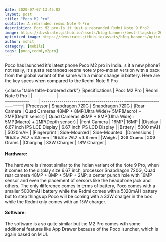 ```yaml
---
date: 2020-07-07 13:45:02
layout: post
title: "Poco M2 Pro"
subtitle: A rebranded redmi Note 9 Pro
description: Poco M2 pro-Is it just a rebranded Redmi Note 9 Pro?
image: https://devskrate.github.io/assets/blog-banners/best-flagship-2020-q1.jpg
optimized_image: https://devskrate.github.io/assets/blog-banners/optimized/best-flagship-2020-q1.webp
author: mohit
category: [mobile]
tags: [poco,redmi,m2pro]
---
```

Poco has launched it's latest phone Poco M2 pro in India. Is it a new phone? not really, It's just a rebranded Redmi Note 9 pro-Indian Version with a back from the global variant of the same with a minor change in battery. Here are the key specs when compared to the Redmi Note 9 Pro

{:class="table table-bordered dark"}
|Specifications    | Poco M2 Pro                                                         | Redmi Note 9 Pro                                                    |
| -----------      | --------------------------------------------------------------------| --------------------------------------------------------------------|
|Processor         | Snapdragon 720G                                                     | Snapdragon 720G                                                     |
|Rear Camera       | Quad Cameras 48MP + 8MP(Ultra Wide)+ 5MP(Macro) + 2MP(Depth sensor) | Quad Cameras 48MP + 8MP(Ultra Wide)+ 5MP(Macro) + 2MP(Depth sensor) |
|front Camera      | 16MP                                                                | 16MP                                                                |
|Display           | 6.67 inch IPS LCD Display                                           | 6.67 inch IPS LCD Display                                           |
|Battery           | 5000 mAH                                                            | 5020mAH                                                             |
|Fingerprint       | Side-Mounted                                                        | Side-Mounted                                                        |
|Dimensions        | 165.8 x 76.7 x 8.8 mm                                               | 165.8 x 76.7 x 8.8 mm                                               |
|Weight            | 209 Grams                                                           | 209 Grams                                                           |
|Charging          | 33W Charger                                                         | 18W Charger                                                         |

#### Hardware:
The hardware is almost similar to the Indian variant of the Note 9 Pro, when it comes to the display size 6.67 inch, processor Snapdragon 720G, Quad rear camera 48MP + 8MP + 5MP + 2MP, a center punch hole with 16MP sensor and even the placement of sensors like the headphone jack and others. The only difference comes in terms of battery, Poco comes with a smaller 5000mAH battery while the Redmi comes with a 5020mAH battery but to step things up Poco will be coming with a 33W charger in the box while the Redmi only comes with an 18W charger.

#### Software:
The software is also quite similar but the M2 Pro comes with some additional features like App Drawer because of the Poco launcher, which is again based on MIUI.
